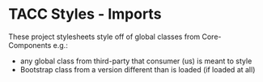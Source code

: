 # TACC Styles - Imports

These project stylesheets style off of global classes from Core-Components e.g.:

- any global class from third-party that consumer (us) is meant to style
- Bootstrap class from a version different than is loaded (if loaded at all)
